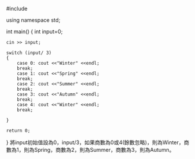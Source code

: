 #include<iostream>

using namespace std;

int main()
{
	int input=0;
  
	cin >> input;
  
	switch (input/ 3)
	{
		case 0: cout <<"Winter" <<endl;
		break;
		case 1: cout <<"Spring" <<endl; 
		break;
		case 2: cout <<"Summer" <<endl; 
		break;
		case 3: cout <<"Autumn" <<endl;
		break;
		case 4: cout <<"Winter" <<endl;
		break;
		
	} 

	return 0;
} 
將input初始值設為0，input/3，如果商數為0或4(餘數忽略)，則為Winter，商數為1，則為Spring，商數為2，則為Summer，商數為3，則為Autumn。
